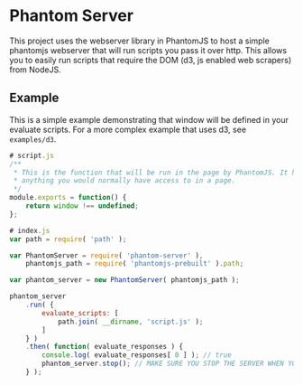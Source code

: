 # Phantom Server

This project uses the webserver library in PhantomJS to host a simple phantomjs
webserver that will run scripts you pass it over http. This allows you to
easily run scripts that require the DOM (d3, js enabled web scrapers) from
NodeJS.

## Example

This is a simple example demonstrating that window will be defined in your evaluate
scripts. For a more complex example that uses d3, see `examples/d3`.

```javascript
# script.js
/**
 * This is the function that will be run in the page by PhantomJS. It has access
 * anything you would normally have access to in a page.
 */
module.exports = function() {
    return window !== undefined;
};
```

```javascript
# index.js
var path = require( 'path' );

var PhantomServer = require( 'phantom-server' ),
    phantomjs_path = require( 'phantomjs-prebuilt' ).path;

var phantom_server = new PhantomServer( phantomjs_path );

phantom_server
    .run( {
        evaluate_scripts: [
            path.join( __dirname, 'script.js' );
        ]
    } )
    .then( function( evaluate_responses ) {
        console.log( evaluate_responses[ 0 ] ); // true
        phantom_server.stop(); // MAKE SURE YOU STOP THE SERVER WHEN YOU ARE DONE
    } );
```
